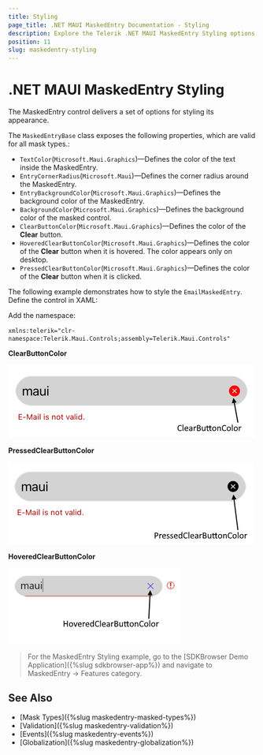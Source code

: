 ```yaml
---
title: Styling
page_title: .NET MAUI MaskedEntry Documentation - Styling
description: Explore the Telerik .NET MAUI MaskedEntry Styling options like changing text color, hovered and pressed button colors background color and more.
position: 11
slug: maskedentry-styling
---
```


# .NET MAUI MaskedEntry Styling

The MaskedEntry control delivers a set of options for styling its appearance.

The `MaskedEntryBase` class exposes the following properties, which are valid for all mask types.:

* `TextColor`(`Microsoft.Maui.Graphics`)&mdash;Defines the color of the text inside the MaskedEntry.
* `EntryCornerRadius`(`Microsoft.Maui`)&mdash;Defines the corner radius around the MaskedEntry.
* `EntryBackgroundColor`(`Microsoft.Maui.Graphics`)&mdash;Defines the background color of the MaskedEntry.
* `BackgroundColor`(`Microsoft.Maui.Graphics`)&mdash;Defines the background color of the masked control.
* `ClearButtonColor`(`Microsoft.Maui.Graphics`)&mdash;Defines the color of the **Clear** button.
* `HoveredClearButtonColor`(`Microsoft.Maui.Graphics`)&mdash;Defines the color of the **Clear** button when it is hovered. The color appears only on desktop.
* `PressedClearButtonColor`(`Microsoft.Maui.Graphics`)&mdash;Defines the color of the **Clear** button when it is clicked.

The following example demonstrates how to style the `EmailMaskedEntry`. Define the control in XAML:

<snippet id='maskedentry-styling-xaml' />

Add the namespace:

```XAML
xmlns:telerik="clr-namespace:Telerik.Maui.Controls;assembly=Telerik.Maui.Controls"
```


**ClearButtonColor**

![MaskedEntry ClearButton Color](images/maskedentry-clear-button-color.png)

**PressedClearButtonColor**

![MaskedEntry Pressed ClearButton Color](images/maskedentry-pressed-clear-button-color.png)

**HoveredClearButtonColor**

![MaskedEntry Hovered ClearButton Color](images/maskedentry-hovered-clear-button-color.png)

> For the MaskedEntry Styling example, go to the [SDKBrowser Demo Application]({%slug sdkbrowser-app%}) and navigate to MaskedEntry -> Features category.


## See Also

- [Mask Types]({%slug maskedentry-masked-types%})
- [Validation]({%slug maskedentry-validation%})
- [Events]({%slug maskedentry-events%})
- [Globalization]({%slug maskedentry-globalization%})
